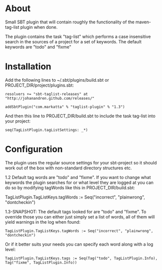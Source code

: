 # About

Small SBT plugin that will contain roughly the functionality of the maven-tag-list plugin when done.


The plugin contains the task "tag-list" which performs a case insensitive search in the sources 
of a project for a set of keywords. The default keywords are "todo" and "fixme"

# Installation

Add the following lines to ~/.sbt/plugins/build.sbt or PROJECT_DIR/project/plugins.sbt:

    resolvers += "sbt-taglist-releases" at "http://johanandren.github.com/releases/"

    addSbtPlugin("com.markatta" % "taglist-plugin" % "1.3")


And then this line to PROJECT_DIR/build.sbt to include the task tag-list into your project:

    seq(TagListPlugin.tagListSettings: _*)


# Configuration
The plugin uses the regular source settings for your sbt-project so it should work out of the box with non-standard directory structures etc. 

1.2
Default tag words are "todo" and "fixme". If you want to change what keywords the plugin searches for or what
level they are logged at you can do so by modifying tagWords like this in PROJECT_DIR/build.sbt:
     
TagListPlugin.TagListKeys.tagWords := Seq("incorrect", "plainwrong", "dontcheckin")


1.3-SNAPSHOT:
The default tags looked for are "todo" and "fixme". To override those you can either just simply set a list of words,
all of them will yield warnings in the log when found:

    TagListPlugin.TagListKeys.tagWords := Seq("incorrect", "plainwrong", "dontcheckin")

Or if it better suits your needs you can specify each word along with a log level:

    TagListPlugin.TagListKeys.tags := Seq(Tag("todo", TagListPlugin.Info), Tag("fixme", TagListPlugin.Info))

